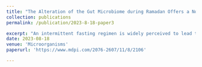 ```yaml
---
title: "The Alteration of the Gut Microbiome during Ramadan Offers a Novel Perspective on Ramadan Fasting: A Pilot Study"
collection: publications
permalink: /publication/2023-8-18-paper3

excerpt: "An intermittent fasting regimen is widely perceived to lead to various beneficial health effects, including weight loss, the alleviation of insulin resistance, and the restructuring of a healthy gut microbiome. Because it shares certain commonalities with this dietary intervention, Ramadan fasting is sometimes misinterpreted as intermittent fasting, even though there are clear distinctions between these two regimens. The main purpose of this study is to verify whether Ramadan fasting drives the same beneficial effects as intermittent fasting by monitoring alterations in the gut microbiota. We conducted a study involving 20 Muslim individuals who were practicing Ramadan rituals and assessed the composition of their gut microbiomes during the 4-week period of Ramadan and the subsequent 8-week period post-Ramadan. Fecal microbiome analysis was conducted, and short-chain fatty acids (SCFAs) were assessed using liquid-chromatography–mass spectrometry. The observed decrease in the levels of SCFAs and beneficial bacteria during Ramadan, along with the increased microbial diversity post-Ramadan, suggests that the daily diet during Ramadan may not provide adequate nutrients to maintain robust gut microbiota. Additionally, the notable disparities in the functional genes detected through the metagenomic analysis and the strong correlation between Lactobacillus and SCFAs provide further support for our hypothesis."
date: 2023-08-18
venue: 'Microorganisms'
paperurl: 'https://www.mdpi.com/2076-2607/11/8/2106'

---
```



